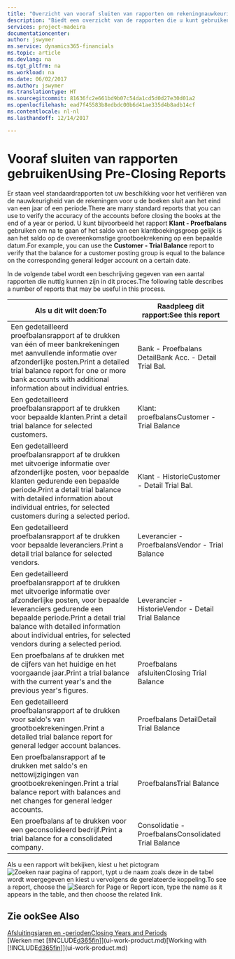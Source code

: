 ```yaml
---
title: "Overzicht van vooraf sluiten van rapporten om rekeningnauwkeurigheid te verifiëren | Microsoft Docs"
description: "Biedt een overzicht van de rapporten die u kunt gebruiken om de nauwkeurigheid te verifiëren van rekeningen voordat de boeken worden gesloten aan het eind van een jaar of een periode."
services: project-madeira
documentationcenter: 
author: jswymer
ms.service: dynamics365-financials
ms.topic: article
ms.devlang: na
ms.tgt_pltfrm: na
ms.workload: na
ms.date: 06/02/2017
ms.author: jswymer
ms.translationtype: HT
ms.sourcegitcommit: 81636fc2e661bd9b07c54da1cd5d0d27e30d01a2
ms.openlocfilehash: ead7f45583b8edbdc00b6d41ae335d4b8adb14cf
ms.contentlocale: nl-nl
ms.lasthandoff: 12/14/2017

---
```

# <a name="using-pre-closing-reports"></a><span data-ttu-id="3f8f7-103">Vooraf sluiten van rapporten gebruiken</span><span class="sxs-lookup"><span data-stu-id="3f8f7-103">Using Pre-Closing Reports</span></span>
<span data-ttu-id="3f8f7-104">Er staan veel standaardrapporten tot uw beschikking voor het verifiëren van de nauwkeurigheid van de rekeningen voor u de boeken sluit aan het eind van een jaar of een periode.</span><span class="sxs-lookup"><span data-stu-id="3f8f7-104">There are many standard reports that you can use to verify the accuracy of the accounts before closing the books at the end of a year or period.</span></span> <span data-ttu-id="3f8f7-105">U kunt bijvoorbeeld het rapport **Klant - Proefbalans** gebruiken om na te gaan of het saldo van een klantboekingsgroep gelijk is aan het saldo op de overeenkomstige grootboekrekening op een bepaalde datum.</span><span class="sxs-lookup"><span data-stu-id="3f8f7-105">For example, you can use the **Customer - Trial Balance** report to verify that the balance for a customer posting group is equal to the balance on the corresponding general ledger account on a certain date.</span></span>

<span data-ttu-id="3f8f7-106">In de volgende tabel wordt een beschrijving gegeven van een aantal rapporten die nuttig kunnen zijn in dit proces.</span><span class="sxs-lookup"><span data-stu-id="3f8f7-106">The following table describes a number of reports that may be useful in this process.</span></span>

| <span data-ttu-id="3f8f7-107">Als u dit wilt doen:</span><span class="sxs-lookup"><span data-stu-id="3f8f7-107">To</span></span> | <span data-ttu-id="3f8f7-108">Raadpleeg dit rapport:</span><span class="sxs-lookup"><span data-stu-id="3f8f7-108">See this report</span></span> |
| --- | --- |
| <span data-ttu-id="3f8f7-109">Een gedetailleerd proefbalansrapport af te drukken van één of meer bankrekeningen met aanvullende informatie over afzonderlijke posten.</span><span class="sxs-lookup"><span data-stu-id="3f8f7-109">Print a detailed trial balance report for one or more bank accounts with additional information about individual entries.</span></span> |<span data-ttu-id="3f8f7-110">Bank - Proefbalans Detail</span><span class="sxs-lookup"><span data-stu-id="3f8f7-110">Bank Acc. - Detail Trial Bal.</span></span> |
| <span data-ttu-id="3f8f7-111">Een gedetailleerd proefbalansrapport af te drukken voor bepaalde klanten.</span><span class="sxs-lookup"><span data-stu-id="3f8f7-111">Print a detail trial balance for selected customers.</span></span> |<span data-ttu-id="3f8f7-112">Klant: proefbalans</span><span class="sxs-lookup"><span data-stu-id="3f8f7-112">Customer - Trial Balance</span></span> |
| <span data-ttu-id="3f8f7-113">Een gedetailleerd proefbalansrapport af te drukken met uitvoerige informatie over afzonderlijke posten, voor bepaalde klanten gedurende een bepaalde periode.</span><span class="sxs-lookup"><span data-stu-id="3f8f7-113">Print a detail trial balance with detailed information about individual entries, for selected customers during a selected period.</span></span> |<span data-ttu-id="3f8f7-114">Klant - Historie</span><span class="sxs-lookup"><span data-stu-id="3f8f7-114">Customer - Detail Trial Bal.</span></span> |
| <span data-ttu-id="3f8f7-115">Een gedetailleerd proefbalansrapport af te drukken voor bepaalde leveranciers.</span><span class="sxs-lookup"><span data-stu-id="3f8f7-115">Print a detail trial balance for selected vendors.</span></span> |<span data-ttu-id="3f8f7-116">Leverancier - Proefbalans</span><span class="sxs-lookup"><span data-stu-id="3f8f7-116">Vendor - Trial Balance</span></span> |
| <span data-ttu-id="3f8f7-117">Een gedetailleerd proefbalansrapport af te drukken met uitvoerige informatie over afzonderlijke posten, voor bepaalde leveranciers gedurende een bepaalde periode.</span><span class="sxs-lookup"><span data-stu-id="3f8f7-117">Print a detail trial balance with detailed information about individual entries, for selected vendors during a selected period.</span></span> |<span data-ttu-id="3f8f7-118">Leverancier - Historie</span><span class="sxs-lookup"><span data-stu-id="3f8f7-118">Vendor - Detail Trial Balance</span></span> |
| <span data-ttu-id="3f8f7-119">Een proefbalans af te drukken met de cijfers van het huidige en het voorgaande jaar.</span><span class="sxs-lookup"><span data-stu-id="3f8f7-119">Print a trial balance with the current year's and the previous year's figures.</span></span> |<span data-ttu-id="3f8f7-120">Proefbalans afsluiten</span><span class="sxs-lookup"><span data-stu-id="3f8f7-120">Closing Trial Balance</span></span> |
| <span data-ttu-id="3f8f7-121">Een gedetailleerd proefbalansrapport af te drukken voor saldo's van grootboekrekeningen.</span><span class="sxs-lookup"><span data-stu-id="3f8f7-121">Print a detailed trial balance report for general ledger account balances.</span></span> |<span data-ttu-id="3f8f7-122">Proefbalans Detail</span><span class="sxs-lookup"><span data-stu-id="3f8f7-122">Detail Trial Balance</span></span> |
| <span data-ttu-id="3f8f7-123">Een proefbalansrapport af te drukken met saldo's en nettowijzigingen van grootboekrekeningen.</span><span class="sxs-lookup"><span data-stu-id="3f8f7-123">Print a trial balance report with balances and net changes for general ledger accounts.</span></span> |<span data-ttu-id="3f8f7-124">Proefbalans</span><span class="sxs-lookup"><span data-stu-id="3f8f7-124">Trial Balance</span></span> |
| <span data-ttu-id="3f8f7-125">Een proefbalans af te drukken voor een geconsolideerd bedrijf.</span><span class="sxs-lookup"><span data-stu-id="3f8f7-125">Print a trial balance for a consolidated company.</span></span> |<span data-ttu-id="3f8f7-126">Consolidatie - Proefbalans</span><span class="sxs-lookup"><span data-stu-id="3f8f7-126">Consolidated Trial Balance</span></span> |

<span data-ttu-id="3f8f7-127">Als u een rapport wilt bekijken, kiest u het pictogram ![Zoeken naar pagina of rapport](media/ui-search/search_small.png "pictogram Zoeken naar pagina of rapport"), typt u de naam zoals deze in de tabel wordt weergegeven en kiest u vervolgens de gerelateerde koppeling.</span><span class="sxs-lookup"><span data-stu-id="3f8f7-127">To see a report, choose the ![Search for Page or Report](media/ui-search/search_small.png "Search for Page or Report icon") icon, type the name as it appears in the table, and then choose the related link.</span></span>

## <a name="see-also"></a><span data-ttu-id="3f8f7-128">Zie ook</span><span class="sxs-lookup"><span data-stu-id="3f8f7-128">See Also</span></span>
[<span data-ttu-id="3f8f7-129">Afsluitingsjaren en -perioden</span><span class="sxs-lookup"><span data-stu-id="3f8f7-129">Closing Years and Periods</span></span>](year-close-years-periods.md)  
<span data-ttu-id="3f8f7-130">[Werken met [!INCLUDE[d365fin](includes/d365fin_md.md)]](ui-work-product.md)</span><span class="sxs-lookup"><span data-stu-id="3f8f7-130">[Working with [!INCLUDE[d365fin](includes/d365fin_md.md)]](ui-work-product.md)</span></span>


